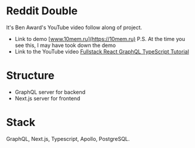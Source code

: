 # Reddit Double

It's Ben Award's YouTube video follow along of project.

- Link to demo [www.10mem.ru](https://10mem.ru)
  P.S. At the time you see this, I may have took down the demo
- Link to the YouTube video [Fullstack React GraphQL TypeScript Tutorial](https://www.youtube.com/watch?v=I6ypD7qv3Z8)

# Structure

- GraphQL server for backend
- Next.js server for frontend

# Stack

GraphQL, Next.js, Typescript, Apollo, PostgreSQL.
